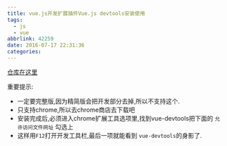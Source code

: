 ```yaml
---
title: vue.js开发扩展插件Vue.js devtools安装使用
tags:
  - js
  - vue
abbrlink: 42259
date: 2016-07-17 22:31:36
categories:
---
```


[仓库在这里](https://github.com/vuejs/vue-devtools)

重要提示:
- 一定要完整版,因为精简版会把开发部分去掉,所以不支持这个.
- 只支持chrome,所以去chrome商店去下载吧
- 安装完成后,必须进入chrome扩展工具选项里,找到vue-devtools把下面的 `允许访问文件网址` 勾选上
- 这样用`F12`打开开发工具栏,最后一项就能看到 `vue-devtools`的身影了.

